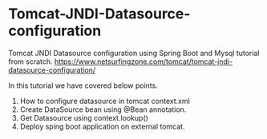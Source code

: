 # Tomcat-JNDI-Datasource-configuration
Tomcat JNDI Datasource configuration using Spring Boot and Mysql tutorial from scratch.
https://www.netsurfingzone.com/tomcat/tomcat-jndi-datasource-configuration/

In this tutorial we have covered below points.
1. How to configure datasource in tomcat context.xml
2. Create DataSource bean using @Bean annotation.
3. Get Datasource using context.lookup()
4. Deploy sping boot application on external tomcat.

